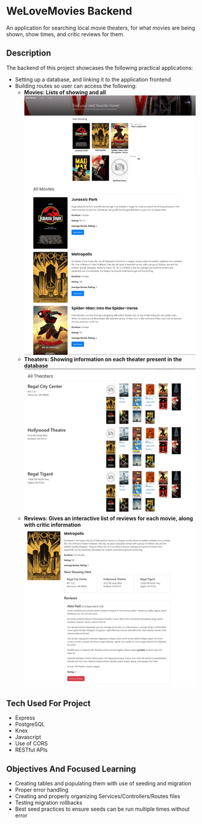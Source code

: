 # WeLoveMovies Backend

An application for searching local movie theaters, for what movies are being shown, show times, and critic reviews for them. 

## Description

The backend of this project showcases the following practical applications:

- Setting up a database, and linking it to the application frontend
- Building routes so user can access the following:
  - **Movies: Lists of showing and all**
    ![Screenshot of showing movies](/backend/Ss-WeLoveMovies/Home.jpg)
    ![Screenshot of all movies](/backend/Ss-WeLoveMovies/all-movies.jpg)
  - **Theaters: Showing information on each theater present in the database**
    ![Screenshot of all theater information](/backend/Ss-WeLoveMovies/all-theaters.jpg)
  - **Reviews: Gives an interactive list of reviews for each movie, along with critic information**
    ![Screenshot of all review information](/backend/Ss-WeLoveMovies/movie-reviews.jpg)

## Tech Used For Project

- Express
- PostgreSQL
- Knex
- Javascript
- Use of CORS
- RESTful APIs

## Objectives And Focused Learning

- Creating tables and populating them with use of seeding and migration
- Proper error handling
- Creating and properly organizing Services/Controllers/Routes files
- Testing migration rollbacks
- Best seed practices to ensure seeds can be run multiple times without error
